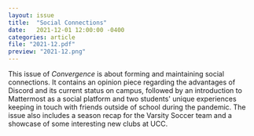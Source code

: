 ```yaml
---
layout: issue
title:  "Social Connections"
date:   2021-12-01 12:00:00 -0400
categories: article
file: "2021-12.pdf"
preview: "2021-12.png"
---
```


This issue of *Convergence* is about forming and maintaining social connections. It contains an opinion piece regarding the advantages of Discord and its current status on campus, followed by an introduction to Mattermost as a social platform and two students' unique experiences keeping in touch with friends outside of school during the pandemic. The issue also includes a season recap for the Varsity Soccer team and a showcase of some interesting new clubs at UCC. 